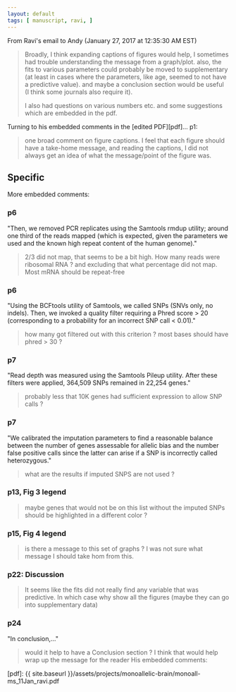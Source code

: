 ```yaml
---
layout: default
tags: [ manuscript, ravi, ]
---
```


From Ravi's email to Andy (January 27, 2017 at 12:35:30 AM EST)

> Broadly, I think expanding captions of figures would help, I sometimes had trouble understanding the message from a graph/plot. also, the fits  to various parameters could probably be moved to supplementary (at least in cases where the parameters, like age, seemed to not have a predictive value). and maybe a conclusion section would be useful (I think some journals also require it). 
>
> I also had questions on various numbers etc. and some suggestions which are embedded in the pdf.

Turning to his embedded comments in the [edited PDF][pdf]... p1:

> one broad comment on figure captions. I feel that each figure should have a take-home message, and reading the captions, I did not always get an idea of what the message/point of the figure was.

## Specific

More embedded comments:

### p6

"Then, we removed PCR replicates using the Samtools rmdup utility; around one
third of the reads mapped (which is expected, given the parameters we used and
the known high repeat content of the human genome)."

> 2/3 did not map, that seems to be a bit high. How many reads were ribosomal RNA ? and excluding that what percentage did not map. Most mRNA should be repeat-free 

### p6

"Using the BCFtools utility of Samtools, we called SNPs (SNVs only, no
indels). Then, we invoked a quality filter requiring a Phred score > 20
(corresponding to a probability for an incorrect SNP call < 0.01)."

> how many got filtered out with this criterion ? most bases should have phred > 30 ?

### p7

"Read depth was measured using the Samtools Pileup utility. After these
filters were applied, 364,509 SNPs remained in 22,254 genes."

> probably less that 10K genes had sufficient expression to allow SNP calls ?

### p7

"We calibrated the imputation parameters to find a reasonable balance
between the number of genes assessable for allelic bias and the number false positive calls since
the latter can arise if a SNP is incorrectly called heterozygous."

> what are the results if imputed SNPS are not used ?

### p13, Fig 3 legend

> maybe genes that would not be on this list without the imputed SNPs should be highlighted in a different color ?

### p15, Fig 4 legend

> is there a message to this set of graphs ? I was not sure what message I should take hom from this.

### p22: Discussion

> It seems like the fits did not really find any variable that was predictive. In which case why show all the figures (maybe they can go into supplementary data)

### p24

"In conclusion,..."

> would it help to have a Conclusion section  ? I think that would help wrap up the message for the reader
His embedded comments:



[pdf]: {{ site.baseurl }}/assets/projects/monoallelic-brain/monoall-ms_11Jan_ravi.pdf
<!-- MathJax scripts -->
<script type="text/javascript" src="https://cdn.mathjax.org/mathjax/latest/MathJax.js?config=TeX-AMS-MML_HTMLorMML"></script>
